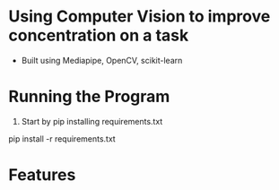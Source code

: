 # Using Computer Vision to improve concentration on a task 

- Built using Mediapipe, OpenCV, scikit-learn

# Running the Program

1. Start by pip installing requirements.txt

pip install -r requirements.txt 


# Features 












